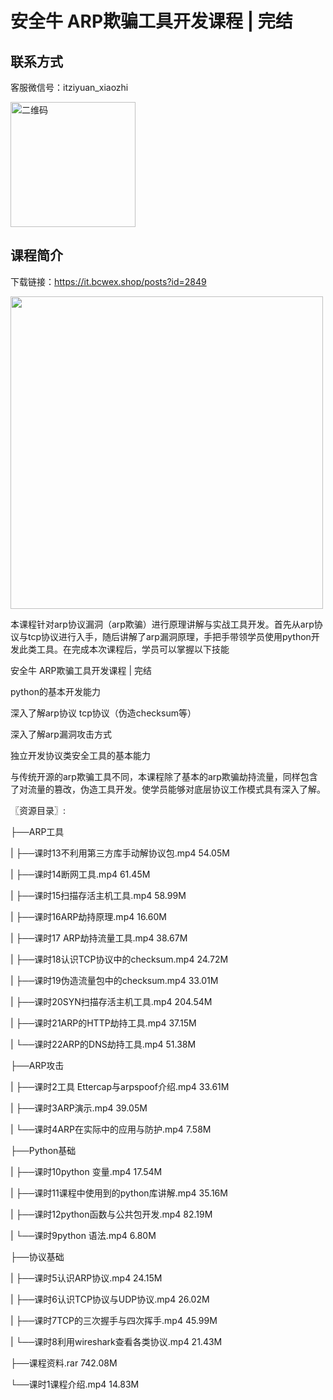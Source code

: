 # 安全牛 ARP欺骗工具开发课程 | 完结

## 联系方式

客服微信号：itziyuan_xiaozhi

<img src="https://ziyuanyun.oss-cn-guangzhou.aliyuncs.com/common/20240614073449/666b82192834a.jpg" width="200" height="200" alt="二维码">

## 课程简介

下载链接：https://it.bcwex.shop/posts?id=2849

<img src="https://ziyuanyun.oss-cn-guangzhou.aliyuncs.com/yun/20240515184352/664491e8bdb12.jpg" width="500" alt="">

  本课程针对arp协议漏洞（arp欺骗）进行原理讲解与实战工具开发。首先从arp协议与tcp协议进行入手，随后讲解了arp漏洞原理，手把手带领学员使用python开发此类工具。在完成本次课程后，学员可以掌握以下技能

 安全牛 ARP欺骗工具开发课程 | 完结



 python的基本开发能力

 深入了解arp协议 tcp协议（伪造checksum等）

 深入了解arp漏洞攻击方式

 独立开发协议类安全工具的基本能力

 与传统开源的arp欺骗工具不同，本课程除了基本的arp欺骗劫持流量，同样包含了对流量的篡改，伪造工具开发。使学员能够对底层协议工作模式具有深入了解。

 〖资源目录〗:

 ├──ARP工具

 | ├──课时13不利用第三方库手动解协议包.mp4 54.05M

 | ├──课时14断网工具.mp4 61.45M

 | ├──课时15扫描存活主机工具.mp4 58.99M

 | ├──课时16ARP劫持原理.mp4 16.60M

 | ├──课时17 ARP劫持流量工具.mp4 38.67M

 | ├──课时18认识TCP协议中的checksum.mp4 24.72M

 | ├──课时19伪造流量包中的checksum.mp4 33.01M

 | ├──课时20SYN扫描存活主机工具.mp4 204.54M

 | ├──课时21ARP的HTTP劫持工具.mp4 37.15M

 | └──课时22ARP的DNS劫持工具.mp4 51.38M

 ├──ARP攻击

 | ├──课时2工具 Ettercap与arpspoof介绍.mp4 33.61M

 | ├──课时3ARP演示.mp4 39.05M

 | └──课时4ARP在实际中的应用与防护.mp4 7.58M

 ├──Python基础

 | ├──课时10python 变量.mp4 17.54M

 | ├──课时11课程中使用到的python库讲解.mp4 35.16M

 | ├──课时12python函数与公共包开发.mp4 82.19M

 | └──课时9python 语法.mp4 6.80M

 ├──协议基础

 | ├──课时5认识ARP协议.mp4 24.15M

 | ├──课时6认识TCP协议与UDP协议.mp4 26.02M

 | ├──课时7TCP的三次握手与四次挥手.mp4 45.99M

 | └──课时8利用wireshark查看各类协议.mp4 21.43M

 ├──课程资料.rar 742.08M

 └──课时1课程介绍.mp4 14.83M

  